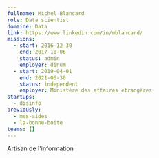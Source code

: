 ```yaml
---
fullname: Michel Blancard
role: Data scientist
domaine: Data
link: https://www.linkedin.com/in/mblancard/
missions:
  - start: 2016-12-30
    end: 2017-10-06
    status: admin
    employer: dinum
  - start: 2019-04-01
    end: 2021-06-30
    status: independent
    employer: Ministère des affaires étrangères
startups:
  - disinfo
previously:
  - mes-aides
  - la-bonne-boite
teams: []
---
```

Artisan de l'information